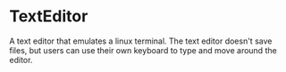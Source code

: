 # TextEditor

A text editor that emulates a linux terminal. The text editor doesn't save files, but users can use their own keyboard to type and move around the editor.
